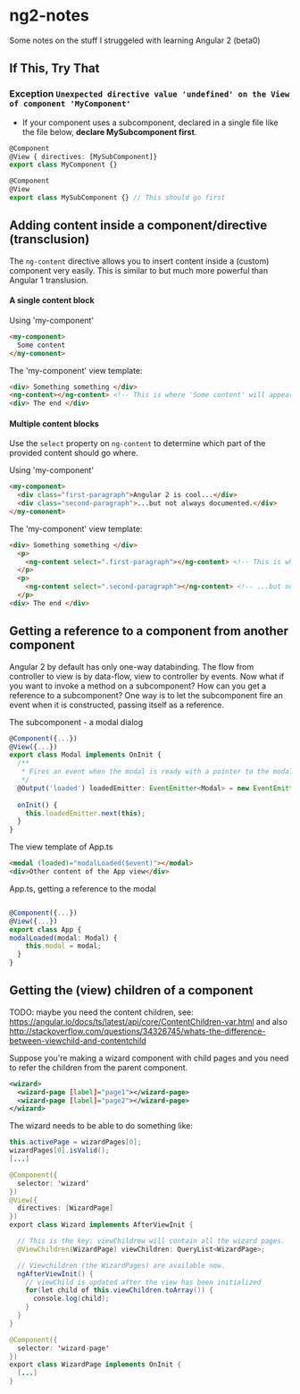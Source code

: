 # ng2-notes

Some notes on the stuff I struggeled with learning Angular 2 (beta0)

## If This, Try That

### Exception `Unexpected directive value 'undefined' on the View of component 'MyComponent'`

- If your component uses a subcomponent, declared in a single file like the file below, **declare MySubcomponent first**.

``` typescript
@Component
@View { directives: [MySubComponent]}
export class MyComponent {}

@Component
@View
export class MySubComponent {} // This should go first
```

## Adding content inside a component/directive (transclusion)

The `ng-content` directive allows you to insert content inside a (custom) component very easily. This is similar to but much more powerful than Angular 1 translusion.

#### A single content block

Using 'my-component'
``` html
<my-component>
  Some content
</my-comonent>
```

The 'my-component' view template:
``` html
<div> Something something </div>
<ng-content></ng-content> <!-- This is where 'Some content' will appear -->
<div> The end </div>
```
#### Multiple content blocks

Use the `select` property on `ng-content` to determine which part of the provided content should go where.

Using 'my-component'
``` html
<my-component>
  <div class="first-paragraph">Angular 2 is cool...</div>
  <div class="second-paragraph">...but not always documented.</div>
</my-comonent>
```

The 'my-component' view template:
``` html
<div> Something something </div>
  <p>
    <ng-content select=".first-paragraph"></ng-content> <!-- This is where 'Angular 2 is cool...' will appear -->
  </p>
  <p>
    <ng-content select=".second-paragraph"></ng-content> <!-- ...but not always documented.' will appear -->
  </p>
<div> The end </div>
```

## Getting a reference to a component from another component

Angular 2 by default has only one-way databinding. The flow from controller to view is by data-flow, view to controller by events. Now what if you want to invoke a method on a subcomponent? How can you get a reference to a subcomponent? One way is to let the subcomponent fire an event when it is constructed, passing itself as a reference.

The subcomponent - a modal dialog
``` typescript
@Component({...})
@View({...})
export class Modal implements OnInit {
  /**
   * Fires an event when the modal is ready with a pointer to the modal.
   */
  @Output('loaded') loadedEmitter: EventEmitter<Modal> = new EventEmitter<Modal>();
  
  onInit() {
    this.loadedEmitter.next(this);
  }
}
```

The view template of App.ts
``` html
<modal (loaded)="modalLoaded($event)"></modal>
<div>Other content of the App view</div>
```

App.ts, getting a reference to the modal
``` typescript

@Component({...})
@View({...})
export class App {
modalLoaded(modal: Modal) {
    this.modal = modal;
  }
}
```

## Getting the (view) children of a component

TODO: maybe you need the content children, see: https://angular.io/docs/ts/latest/api/core/ContentChildren-var.html and also http://stackoverflow.com/questions/34326745/whats-the-difference-between-viewchild-and-contentchild

Suppose you're making a wizard component with child pages and you need to refer the children from the parent component.
``` xml
<wizard>
  <wizard-page [label]="page1"></wizard-page>
  <wizard-page [label]="page2"></wizard-page>
</wizard>
```

The wizard needs to be able to do something like:
```java
this.activePage = wizardPages[0];
wizardPages[0].isValid();
[...]
```

``` java
@Component({
  selector: 'wizard'
})
@View({
  directives: [WizardPage]
})
export class Wizard implements AfterViewInit {

  // This is the key: viewChildrew will contain all the wizard pages.
  @ViewChildren(WizardPage) viewChildren: QueryList<WizardPage>;

  // Viewchildren (the WizardPages) are available now.
  ngAfterViewInit() {
    // viewChild is updated after the view has been initialized
    for(let child of this.viewChildren.toArray()) {
      console.log(child);
    }
  }
}

@Component({
  selector: 'wizard-page'
})
export class WizardPage implements OnInit {
  [...]
}
```

